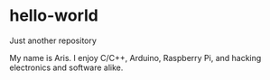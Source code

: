 # hello-world
Just another repository

My name is Aris. I enjoy C/C++, Arduino, Raspberry Pi, and hacking electronics and software alike.  
